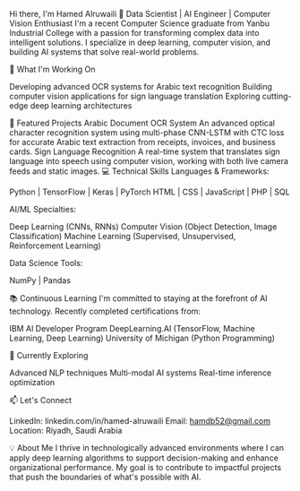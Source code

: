 Hi there, I'm Hamed Alruwaili 👋
Data Scientist | AI Engineer | Computer Vision Enthusiast
I'm a recent Computer Science graduate from Yanbu Industrial College with a passion for transforming complex data into intelligent solutions. I specialize in deep learning, computer vision, and building AI systems that solve real-world problems.

🔭 What I'm Working On

Developing advanced OCR systems for Arabic text recognition
Building computer vision applications for sign language translation
Exploring cutting-edge deep learning architectures

🚀 Featured Projects
Arabic Document OCR System
An advanced optical character recognition system using multi-phase CNN-LSTM with CTC loss for accurate Arabic text extraction from receipts, invoices, and business cards.
Sign Language Recognition
A real-time system that translates sign language into speech using computer vision, working with both live camera feeds and static images.
💻 Technical Skills
Languages & Frameworks:

Python | TensorFlow | Keras | PyTorch
HTML | CSS | JavaScript | PHP | SQL

AI/ML Specialties:

Deep Learning (CNNs, RNNs)
Computer Vision (Object Detection, Image Classification)
Machine Learning (Supervised, Unsupervised, Reinforcement Learning)

Data Science Tools:

NumPy | Pandas

📚 Continuous Learning
I'm committed to staying at the forefront of AI technology. Recently completed certifications from:

IBM AI Developer Program
DeepLearning.AI (TensorFlow, Machine Learning, Deep Learning)
University of Michigan (Python Programming)

🌱 Currently Exploring

Advanced NLP techniques
Multi-modal AI systems
Real-time inference optimization

📫 Let's Connect

LinkedIn: linkedin.com/in/hamed-alruwaili
Email: hamdb52@gmail.com
Location: Riyadh, Saudi Arabia

💡 About Me
I thrive in technologically advanced environments where I can apply deep learning algorithms to support decision-making and enhance organizational performance. My goal is to contribute to impactful projects that push the boundaries of what's possible with AI.
